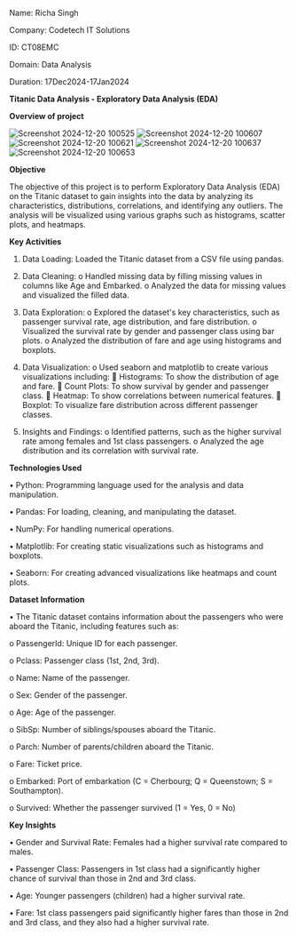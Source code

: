 Name: Richa Singh

Company: Codetech IT Solutions

ID: CT08EMC

Domain: Data Analysis

Duration: 17Dec2024-17Jan2024

**Titanic Data Analysis - Exploratory Data Analysis (EDA)**

**Overview of project**

![Screenshot 2024-12-20 100525](https://github.com/user-attachments/assets/6369df94-f886-4e17-8736-238e14ad7c4f)
![Screenshot 2024-12-20 100607](https://github.com/user-attachments/assets/9d93bd2a-6176-48af-81a3-027098db998b)
![Screenshot 2024-12-20 100621](https://github.com/user-attachments/assets/579d48d3-fb8d-4a6d-aac3-9de24a680a76)
![Screenshot 2024-12-20 100637](https://github.com/user-attachments/assets/202e35be-c280-4b47-84ec-ccaaa55eaedf)
![Screenshot 2024-12-20 100653](https://github.com/user-attachments/assets/b6152fa1-2561-46b0-874c-0bc8cd6d4139)

**Objective**

The objective of this project is to perform Exploratory Data Analysis (EDA) on the Titanic dataset to gain insights into the data by analyzing its characteristics, distributions, correlations, and identifying any outliers. The analysis will be visualized using various graphs such as histograms, scatter plots, and heatmaps.

**Key Activities**
1.	Data Loading: Loaded the Titanic dataset from a CSV file using pandas.

2.	Data Cleaning:
	o	Handled missing data by filling missing values in columns like Age and Embarked.
	o	Analyzed the data for missing values and visualized the filled data.

3.	Data Exploration:
	o	Explored the dataset's key characteristics, such as passenger survival rate, age distribution, and fare distribution.
	o	Visualized the survival rate by gender and passenger class using bar plots.
	o	Analyzed the distribution of fare and age using histograms and boxplots.

4.	Data Visualization:
	o	Used seaborn and matplotlib to create various visualizations including:
			Histograms: To show the distribution of age and fare.
			Count Plots: To show survival by gender and passenger class.
			Heatmap: To show correlations between numerical features.
			Boxplot: To visualize fare distribution across different passenger classes.

5.	Insights and Findings:
	o	Identified patterns, such as the higher survival rate among females and 1st class passengers.
	o	Analyzed the age distribution and its correlation with survival rate.


**Technologies Used**

•	Python: Programming language used for the analysis and data manipulation.

•	Pandas: For loading, cleaning, and manipulating the dataset.

•	NumPy: For handling numerical operations.

•	Matplotlib: For creating static visualizations such as histograms and boxplots.

•	Seaborn: For creating advanced visualizations like heatmaps and count plots.

**Dataset Information**

•	The Titanic dataset contains information about the passengers who were aboard the Titanic, including features such as:

o	PassengerId: Unique ID for each passenger.

o	Pclass: Passenger class (1st, 2nd, 3rd).		

o	Name: Name of the passenger.

o	Sex: Gender of the passenger.

o	Age: Age of the passenger.

o	SibSp: Number of siblings/spouses aboard the Titanic.

o	Parch: Number of parents/children aboard the Titanic.

o	Fare: Ticket price.

o	Embarked: Port of embarkation (C = Cherbourg; Q = Queenstown; S = Southampton).

o	Survived: Whether the passenger survived (1 = Yes, 0 = No)

**Key Insights**

•	Gender and Survival Rate: Females had a higher survival rate compared to males.

•	Passenger Class: Passengers in 1st class had a significantly higher chance of survival than those in 2nd and 3rd class.

•	Age: Younger passengers (children) had a higher survival rate.

•	Fare: 1st class passengers paid significantly higher fares than those in 2nd and 3rd class, and they also had a higher survival rate.

